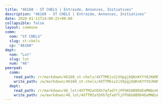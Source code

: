 ```yaml
---
title: "46160 - ST CHELS | Entraide, Annonces, Initiatives"
description: "46160 - ST CHELS | Entraide, Annonces, Initiatives"
date: 2020-01-11T14:09:21+09:00
collapsible: false
layout: commune
comm:
  nom: "ST CHELS"
  slug: st-chels
  cp: "46160"
dept:
  nom: "Lot"
  slug: lot
  num: "46"
peerpad:
  comm:
    read_path: /r/markdown/46160_st-chels/4XTTMEiv2iVXpgj6QKnKYYY8JKW9NY22hEYwrCCJTrurAQkVv
    write_path: /w/markdown/46160_st-chels/4XTTMEiv2iVXpgj6QKnKYYY8JKW9NY22hEYwrCCJTrurAQkVv-K3TgUd5NTNUCSu7VkM33YCime1yVXmcQyTgY6NzK3ywzXCgfx57EdJroKZMDCsCRymWxCuXMmAo2iyLX1QdR2rJjYUK82girA4tPhTkfR2m7txwuFeNQofND59Ba13VA42LgMNbA
  dept:
    read_path: /r/markdown/46_lot/4XTTM2atDXh7qfad7tjFPGKb8B9D4EeMNQsUG7H6r5PvcsmQY
    write_path: /w/markdown/46_lot/4XTTM2atDXh7qfad7tjFPGKb8B9D4EeMNQsUG7H6r5PvcsmQY-K3TgUvJaCyZvzJ7KFBouD3E9Db8SxVd6F9MJ4VM5wtYfGyhK8U9f2jgCEG1ZP5QbGj9NK2WPVZdPjtw9bJHLE1PoGwVsSft8aSDsZrWh6CwkugjgRfbWWHf5TabrG7vmtM7v9WUc
---
```



